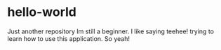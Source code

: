 # hello-world
Just another repository 
Im still a beginner. 
I like saying teehee!
trying to learn how to use this application. So yeah!
